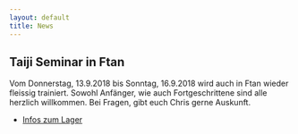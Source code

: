 ```yaml
---
layout: default
title: News
---
```

## Taiji Seminar in Ftan
Vom Donnerstag, 13.9.2018 bis Sonntag, 16.9.2018 wird auch in Ftan wieder fleissig trainiert. Sowohl Anfänger, wie auch Fortgeschrittene sind alle herzlich willkommen. Bei Fragen, gibt euch Chris gerne Auskunft. 
<ul class="small-block-grid-1 medium-block-grid-2 large-block-grid-3">
<li><a target="_blank" href="http://www.wu-shu.ch/images/ftan_infoblatt.pdf" class="button-contact-info">Infos zum Lager</a></li>
</ul>
